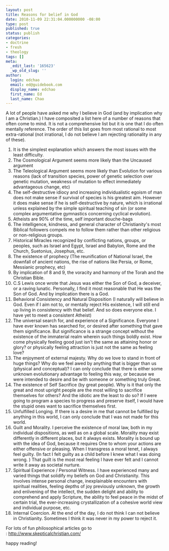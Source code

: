 ```yaml
---
layout: post
title: Reasons for belief in God
date: 2010-11-09 22:31:04.000000000 -08:00
type: post
published: true
status: publish
categories:
- doctrine
- fresh
- theology
tags: []
meta:
  _edit_last: '165623'
  _wp_old_slug: ''
author:
  login: edchao
  email: ed@guidebook.com
  display_name: edchao
  first_name: Ed
  last_name: Chao
---
```

<div>A lot of people have asked me why I believe in God (and by implication why I am a Christian.)  I have composited a list here of a number of reasons that often come to mind. It is not a comprehensive list but it is one that I do often mentally reference.  The order of this list goes from most rational to most extra-rational (not irrational, I do not believe I am rejecting rationality in any of these).</div>
<div>
<ol>
<li>It is the simplest explanation which answers the most issues with the least difficulty.</li>
<li>The Cosmological Argument seems more likely than the Uncaused argument</li>
<li>The Teleological Argument seems more likely than Evolution for various reasons (lack of transition species, power of genetic selection over genetic mutation, weakness of mutation to effect immediately advantageous change, etc)</li>
<li>The self-destructive idiocy and increasing individualistic egoism of man does not make sense if survival of species is his greatest aim.  However it does make sense if he is self-destructive by nature, which is irrational unless explained by the simple spiritual teaching of sin (or some complex argumentative gymnastics concerning cyclical evolution).</li>
<li>Atheists are 90% of the time, self important douche-bags</li>
<li>The intelligence, kindness, and general character of Christianity's most Biblical followers compels me to follow them rather than other religious or non-religious groups.</li>
<li>Historical Miracles recognized by conflicting nations, groups, or peoples, such as Israel and Egypt, Israel and Babylon, Rome and the Church, Suetonius, Josephus, etc.</li>
<li>The existence of prophecy (The reunification of National Israel, the downfall of ancient nations, the rise of nations like Persia, or Rome, Messianic prophecy, etc)</li>
<li>By implication of 8 and 9, the voracity and harmony of the Torah and the Christian Bible.</li>
<li>C.S Lewis once wrote that Jesus was either the Son of God, a deceiver, or a raving lunatic.  Personally, I find it most reasonable that He was the Son of God. And by implication there is a God.</li>
<li>Behavioral Consistency and Natural Disposition (I naturally will believe in God. Even if I aim not to, or mentally reject His existence, I will still end up living in consistency with that belief. And so does everyone else. I have yet to meet a consistent Atheist)</li>
<li>The universal search for, and experience of a Significance.  Everyone I have ever known has searched for, or desired after something that gave them significance.  But significance is a strange concept without the existence of the immaterial realm wherein such things boldly exist.  How come physically feeling good just isn't the same as attaining honor or glory? or physically feeling attraction is just not the same as feeling love?</li>
<li>The enjoyment of external majesty.  Why do we love to stand in front of huge things? Why do we feel awed by anything that is bigger than us (physical and conceptual)? I can only conclude that there is either some unknown evolutionary advantage to feeling this way, or because we were intended to desire and be with someone or something truly Great.</li>
<li>The existence of Self Sacrifice (by great people).  Why is it that only the great and most upright people are the most willing to sacrifice themselves for others? And the idiotic are the least to do so?  If I were going to program a species to progress and preserve itself, I would have the stupid ones want to sacrifice themselves first.</li>
<li>Unfulfilled Longing.  If there is a desire in me that cannot be fulfilled by anything in this world, I can only conclude that I was not made for this world.</li>
<li>Guilt and Morality.  I perceive the existence of moral law, both in my individual dispositions, as well as on a global scale.  Morality may exist differently in different places, but it always exists.  Morality is bound up with the idea of God, because it requires One to whom your actions are either offensive or pleasing. When I transgress a moral tenet, I always feel guilty.  (In fact I felt guilty as a child before I knew what I was doing wrong. ) That guilt is the most real feeling I have ever felt and I cannot write it away as societal nurture.</li>
<li>Spiritual Experience / Personal Witness.  I have experienced many and varied things that solidify my beliefs on God and Christianity.  This involves intense personal change, inexplainable encounters with spiritual realities, feeling depths of joy previously unknown, the growth and enlivening of the intellect, the sudden delight and ability to comprehend and apply Scripture, the ability to feel peace in the midst of certain trial, the ever-increasing crystallization of a cohesive world view and individual purpose, etc.</li>
<li>Internal Coercion.  At the end of the day, I do not think I can not believe in Christianity.  Sometimes I think it was never in my power to reject it.</li>
</ol>
<p>For lots of fun philosophical articles go to : <a href="http://www.skepticalchristian.com/">http://www.skepticalchristian.com/</a></p>
<p>happy reading!</p>
</div>
